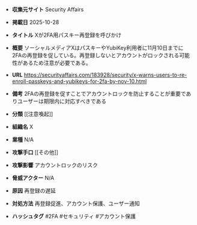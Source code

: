 - **収集元サイト**
Security Affairs

- **掲載日**
2025-10-28

- **タイトル**
Xが2FA用パスキー再登録を呼びかけ

- **概要**
ソーシャルメディアXはパスキーやYubiKey利用者に11月10日までに2FAの再登録を促している。再登録しないとアカウントがロックされる可能性があるため注意が必要である。

- **URL**
https://securityaffairs.com/183928/security/x-warns-users-to-re-enroll-passkeys-and-yubikeys-for-2fa-by-nov-10.html

- **備考**
2FAの再登録を促すことでアカウントロックを防止することが重要でありユーザーは期限内に対応すべきである

- **分類**
[[注意喚起]]

- **組織名**
X

- **業種**
N/A

- **攻撃手口**
[[その他]]

- **攻撃影響**
アカウントロックのリスク

- **脅威アクター**
N/A

- **原因**
再登録の遅延

- **対処方法**
再登録促進、アカウント保護、ユーザー通知

- **ハッシュタグ**
#2FA #セキュリティ #アカウント保護
